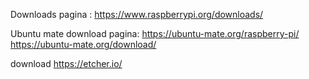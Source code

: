 
Downloads pagina : https://www.raspberrypi.org/downloads/

Ubuntu mate download pagina: https://ubuntu-mate.org/raspberry-pi/
https://ubuntu-mate.org/download/

download https://etcher.io/